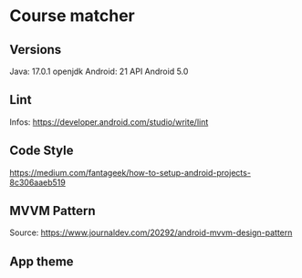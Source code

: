 # Course matcher

## Versions
Java: 17.0.1 openjdk
Android: 21 API Android 5.0

## Lint
Infos: https://developer.android.com/studio/write/lint

## Code Style
https://medium.com/fantageek/how-to-setup-android-projects-8c306aaeb519

## MVVM Pattern
Source: https://www.journaldev.com/20292/android-mvvm-design-pattern

## App theme
